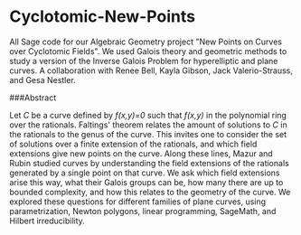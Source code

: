 # Cyclotomic-New-Points
All Sage code for our Algebraic Geometry project "New Points on Curves over Cyclotomic Fields". We used Galois theory and geometric methods to study a version of the Inverse Galois Problem for hyperelliptic and plane curves. A collaboration with Renee Bell, Kayla Gibson, Jack Valerio-Strauss, and Gesa Nestler.

###Abstract

Let *C* be a curve defined by *f(x,y)=0* such that *f(x,y)* in the polynomial ring over the rationals. Faltings' theorem relates the amount of solutions to $C$ in the rationals to the genus of the curve. This invites one to consider the set of solutions over a finite extension of the rationals, and which field extensions give new points on the curve. Along these lines, Mazur and Rubin studied curves by understanding the field extensions of the rationals generated by a single point on that curve. We ask which field extensions arise this way, what their Galois groups can be, how many there are up to bounded complexity, and how this relates to the geometry of the curve. We explored these questions for different families of plane curves, using parametrization, Newton polygons, linear programming, SageMath, and Hilbert irreducibility.
